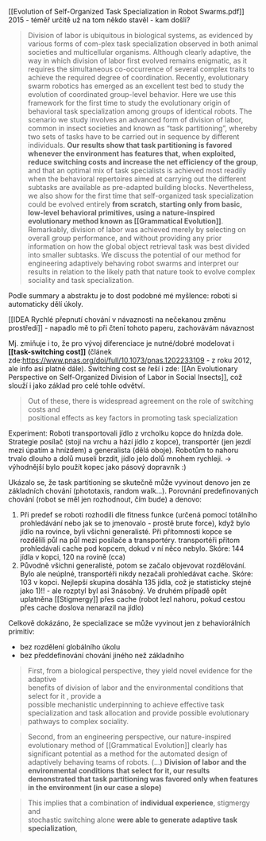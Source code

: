 [[Evolution of Self-Organized Task Specialization in Robot Swarms.pdf]]
2015 - téměř určitě už na tom někdo stavěl - kam došli?

>Division of labor is ubiquitous in biological systems, as evidenced by various forms of com-plex task specialization observed in both animal societies and multicellular organisms. Although clearly adaptive, the way in which division of labor first evolved remains enigmatic, as it requires the simultaneous co-occurrence of several complex traits to achieve the required degree of coordination. Recently, evolutionary swarm robotics has emerged as an excellent test bed to study the evolution of coordinated group-level behavior. Here we use this framework for the first time to study the evolutionary origin of behavioral task specialization among groups of identical robots. The scenario we study involves an advanced form of division of labor, common in insect societies and known as “task partitioning”, whereby two sets of tasks have to be carried out in sequence by different individuals. **Our results show that task partitioning is favored whenever the environment has features that, when exploited, reduce switching costs and increase the net efficiency of the group**, and that an optimal mix of task specialists is achieved most readily when the behavioral repertoires aimed at carrying out the different subtasks are available as pre-adapted building blocks. Nevertheless, we also show for the first time that self-organized task specialization could be evolved entirely **from scratch, starting only from basic, low-level behavioral primitives, using a nature-inspired evolutionary method known as [[Grammatical Evolution]]**. Remarkably, division of labor was achieved merely by selecting on overall group performance, and without providing any prior information on how the global object retrieval task was best divided into smaller subtasks. We discuss the potential of our method for engineering adaptively behaving robot swarms and interpret our results in relation to the likely path that nature took to evolve complex sociality and task specialization.


Podle summary a abstraktu je to dost podobné mé myšlence: roboti si automaticky dělí úkoly.

[[IDEA Rychlé přepnutí chování v návaznosti na nečekanou změnu prostředí]] - napadlo mě to při čtení tohoto paperu, zachovávám návaznost

Mj. zmiňuje i to, že pro vývoj diferenciace je nutné/dobré modelovat i **[[task-switching cost]]** (článek zde:https://www.pnas.org/doi/full/10.1073/pnas.1202233109 - z roku 2012, ale info asi platné dále). Switching cost se řeší i zde: [[An Evolutionary Perspective on Self-Organized Division of Labor in Social Insects]], což slouží i jako základ pro celé tohle odvětví.
> Out of these, there is widespread agreement on the role of switching costs and  
positional effects as key factors in promoting task specialization 


Experiment: Roboti transportovali jídlo z vrcholku kopce do hnízda dole. Strategie posílač (stojí na vrchu a hází jídlo z kopce), transportér (jen jezdí mezi úpatím a hnízdem) a generalista (dělá oboje). Robotům to nahoru trvalo dlouho a  dolů museli brzdit, jídlo jelo dolů mnohem rychleji. -> výhodnější bylo použít kopec jako pásový dopravník :)

Ukázalo se, že task partitioning se skutečně může vyvinout denovo jen ze základních chování (phototaxis, random walk...). 
Porovnání predefinovaných chování (robot se měl jen rozhodnout, čím bude) a denovo:
1) Při predef se roboti rozhodili dle fitness funkce (určená pomocí totálního prohledávání nebo jak se to jmenovalo - prostě brute force), když bylo jídlo na rovince, byli všichni generalisté. Při přítomnosti kopce se rozdělili půl na půl mezi posílače a transportéry.  transportéři přitom prohledávali cache pod kopcem, dokud v ní něco nebylo. Skóre: 144 jídla v kopci, 120 na rovině (cca)
2) Původně všichni generalisté, potom se začalo objevovat rozdělování. Bylo ale neúplné, transportéři nikdy nezačali prohledávat cache.  Skóre: 103 v kopci. Nejlepší skupina dosáhla 135 jídla, což je statisticky stejné jako 1)!! - ale rozptyl byl asi 3násobný.
Ve druhém případě opět uplatněna [[Stigmergy]] přes cache (robot lezl nahoru, pokud cestou přes cache doslova nenarazil na jídlo)

Celkově dokázáno, že specializace se může vyvinout jen z behaviorálních primitiv:
- bez rozdělení globálního úkolu
- bez předdefinování chování jiného než základního

>First, from a biological perspective, they yield novel evidence for the adaptive  
benefits of division of labor and the environmental conditions that select for it , provide a  
possible mechanistic underpinning to achieve effective task specialization and task allocation and provide possible evolutionary pathways to complex sociality. 

>Second, from an engineering perspective, our nature-inspired evolutionary method of [[Grammatical Evolution]]  clearly has significant potential as a method for the automated design of adaptively behaving teams of robots. (...) **Division of labor and the environmental conditions that  select for it, our results demonstrated that task partitioning was favored only when features in the environment (in our case a slope)**

>This implies that a combination of **individual experience**, stigmergy and  
stochastic switching alone **were able to generate adaptive task specialization**,


